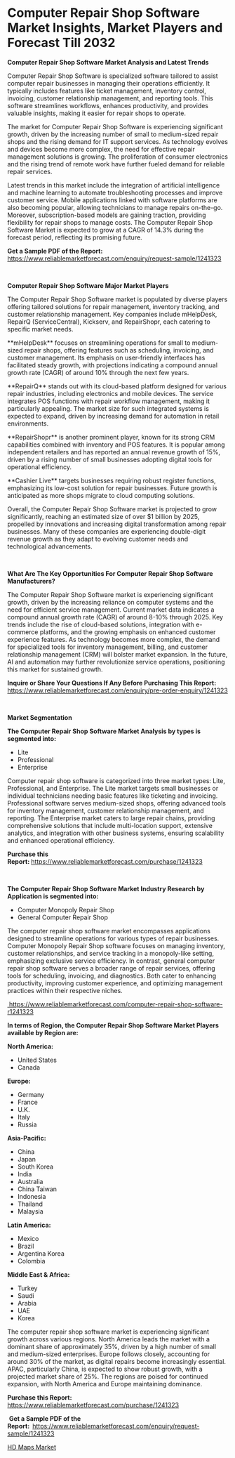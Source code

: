 <p><h1>Computer Repair Shop Software Market Insights, Market Players and Forecast Till 2032</h1></p><p><strong>Computer Repair Shop Software Market Analysis and Latest Trends</strong></p>
<p><p>Computer Repair Shop Software is specialized software tailored to assist computer repair businesses in managing their operations efficiently. It typically includes features like ticket management, inventory control, invoicing, customer relationship management, and reporting tools. This software streamlines workflows, enhances productivity, and provides valuable insights, making it easier for repair shops to operate.</p><p>The market for Computer Repair Shop Software is experiencing significant growth, driven by the increasing number of small to medium-sized repair shops and the rising demand for IT support services. As technology evolves and devices become more complex, the need for effective repair management solutions is growing. The proliferation of consumer electronics and the rising trend of remote work have further fueled demand for reliable repair services.</p><p>Latest trends in this market include the integration of artificial intelligence and machine learning to automate troubleshooting processes and improve customer service. Mobile applications linked with software platforms are also becoming popular, allowing technicians to manage repairs on-the-go. Moreover, subscription-based models are gaining traction, providing flexibility for repair shops to manage costs. The Computer Repair Shop Software Market is expected to grow at a CAGR of 14.3% during the forecast period, reflecting its promising future.</p></p>
<p><strong>Get a Sample PDF of the Report:&nbsp;</strong> <a href="https://www.reliablemarketforecast.com/enquiry/request-sample/1241323?utm_campaign=2820&utm_medium=2&utm_source=Github&utm_content=ia&utm_term=10032025&utm_id=computer-repair-shop-software">https://www.reliablemarketforecast.com/enquiry/request-sample/1241323</a></p>
<p>&nbsp;</p>
<p><strong>Computer Repair Shop Software Major Market Players</strong></p>
<p><p>The Computer Repair Shop Software market is populated by diverse players offering tailored solutions for repair management, inventory tracking, and customer relationship management. Key companies include mHelpDesk, RepairQ (ServiceCentral), Kickserv, and RepairShopr, each catering to specific market needs.</p><p>**mHelpDesk** focuses on streamlining operations for small to medium-sized repair shops, offering features such as scheduling, invoicing, and customer management. Its emphasis on user-friendly interfaces has facilitated steady growth, with projections indicating a compound annual growth rate (CAGR) of around 10% through the next few years.</p><p>**RepairQ** stands out with its cloud-based platform designed for various repair industries, including electronics and mobile devices. The service integrates POS functions with repair workflow management, making it particularly appealing. The market size for such integrated systems is expected to expand, driven by increasing demand for automation in retail environments.</p><p>**RepairShopr** is another prominent player, known for its strong CRM capabilities combined with inventory and POS features. It is popular among independent retailers and has reported an annual revenue growth of 15%, driven by a rising number of small businesses adopting digital tools for operational efficiency.</p><p>**Cashier Live** targets businesses requiring robust register functions, emphasizing its low-cost solution for repair businesses. Future growth is anticipated as more shops migrate to cloud computing solutions.</p><p>Overall, the Computer Repair Shop Software market is projected to grow significantly, reaching an estimated size of over $1 billion by 2025, propelled by innovations and increasing digital transformation among repair businesses. Many of these companies are experiencing double-digit revenue growth as they adapt to evolving customer needs and technological advancements.</p></p>
<p>&nbsp;</p>
<p><strong>What Are The Key Opportunities For Computer Repair Shop Software Manufacturers?</strong></p>
<p><p>The Computer Repair Shop Software market is experiencing significant growth, driven by the increasing reliance on computer systems and the need for efficient service management. Current market data indicates a compound annual growth rate (CAGR) of around 8-10% through 2025. Key trends include the rise of cloud-based solutions, integration with e-commerce platforms, and the growing emphasis on enhanced customer experience features. As technology becomes more complex, the demand for specialized tools for inventory management, billing, and customer relationship management (CRM) will bolster market expansion. In the future, AI and automation may further revolutionize service operations, positioning this market for sustained growth.</p></p>
<p><strong>Inquire or Share Your Questions If Any Before Purchasing This Report:</strong> <a href="https://www.reliablemarketforecast.com/enquiry/pre-order-enquiry/1241323?utm_campaign=2820&utm_medium=2&utm_source=Github&utm_content=ia&utm_term=10032025&utm_id=computer-repair-shop-software">https://www.reliablemarketforecast.com/enquiry/pre-order-enquiry/1241323</a></p>
<p>&nbsp;</p>
<p><strong>Market Segmentation</strong></p>
<p><strong>The Computer Repair Shop Software Market Analysis by types is segmented into:</strong></p>
<p><ul><li>Lite</li><li>Professional</li><li>Enterprise</li></ul></p>
<p><p>Computer repair shop software is categorized into three market types: Lite, Professional, and Enterprise. The Lite market targets small businesses or individual technicians needing basic features like ticketing and invoicing. Professional software serves medium-sized shops, offering advanced tools for inventory management, customer relationship management, and reporting. The Enterprise market caters to large repair chains, providing comprehensive solutions that include multi-location support, extensive analytics, and integration with other business systems, ensuring scalability and enhanced operational efficiency.</p></p>
<p><strong>Purchase this Report:&nbsp;</strong><a href="https://www.reliablemarketforecast.com/purchase/1241323?utm_campaign=2820&utm_medium=2&utm_source=Github&utm_content=ia&utm_term=10032025&utm_id=computer-repair-shop-software">https://www.reliablemarketforecast.com/purchase/1241323</a></p>
<p>&nbsp;</p>
<p><strong>The Computer Repair Shop Software Market Industry Research by Application is segmented into:</strong></p>
<p><ul><li>Computer Monopoly Repair Shop</li><li>General Computer Repair Shop</li></ul></p>
<p><p>The computer repair shop software market encompasses applications designed to streamline operations for various types of repair businesses. Computer Monopoly Repair Shop software focuses on managing inventory, customer relationships, and service tracking in a monopoly-like setting, emphasizing exclusive service efficiency. In contrast, general computer repair shop software serves a broader range of repair services, offering tools for scheduling, invoicing, and diagnostics. Both cater to enhancing productivity, improving customer experience, and optimizing management practices within their respective niches.</p></p>
<p><a href="https://www.reliablemarketforecast.com/computer-repair-shop-software-r1241323?utm_campaign=2820&utm_medium=2&utm_source=Github&utm_content=ia&utm_term=10032025&utm_id=computer-repair-shop-software">&nbsp;https://www.reliablemarketforecast.com/computer-repair-shop-software-r1241323</a></p>
<p><strong>In terms of Region, the Computer Repair Shop Software Market Players available by Region are:</strong></p>
<p>
    <p> <strong> North America: </strong>
        <ul>
            <li>United States</li>
            <li>Canada</li>
        </ul>
        </p> 
    <p> <strong> Europe: </strong>
        <ul>
            <li>Germany</li>
            <li>France</li>
            <li>U.K.</li>
            <li>Italy</li>
            <li>Russia</li>
        </ul>
        </p> 
    <p> <strong> Asia-Pacific: </strong>
        <ul>
            <li>China</li>
            <li>Japan</li>
            <li>South Korea</li>
            <li>India</li>
            <li>Australia</li>
            <li>China Taiwan</li>
            <li>Indonesia</li>
            <li>Thailand</li>
            <li>Malaysia</li>
        </ul>
        </p> 
    <p> <strong> Latin America: </strong>
        <ul>
            <li>Mexico</li>
            <li>Brazil</li>
            <li>Argentina Korea</li>
            <li>Colombia</li>
        </ul>
        </p> 
    <p> <strong> Middle East & Africa: </strong>
        <ul>
            <li>Turkey</li>
            <li>Saudi</li>
            <li>Arabia</li>
            <li>UAE</li>
            <li>Korea</li>
        </ul>
    </p>
    </p>
<p><p>The computer repair shop software market is experiencing significant growth across various regions. North America leads the market with a dominant share of approximately 35%, driven by a high number of small and medium-sized enterprises. Europe follows closely, accounting for around 30% of the market, as digital repairs become increasingly essential. APAC, particularly China, is expected to show robust growth, with a projected market share of 25%. The regions are poised for continued expansion, with North America and Europe maintaining dominance.</p></p>
<p><strong>Purchase this Report: </strong><a href="https://www.reliablemarketforecast.com/purchase/1241323?utm_campaign=2820&utm_medium=2&utm_source=Github&utm_content=ia&utm_term=10032025&utm_id=computer-repair-shop-software">https://www.reliablemarketforecast.com/purchase/1241323</a></p>
<p>&nbsp;<strong>Get a Sample PDF of the Report:&nbsp;&nbsp;</strong><a href="https://www.reliablemarketforecast.com/enquiry/request-sample/1241323?utm_campaign=2820&utm_medium=2&utm_source=Github&utm_content=ia&utm_term=10032025&utm_id=computer-repair-shop-software">https://www.reliablemarketforecast.com/enquiry/request-sample/1241323</a></p>
<p><strong></strong></p>
<p><p><a href="https://github.com/abedlagagica4/Market-Research-Report-List-1/blob/main/hd-maps-market.md?utm_campaign=2820&utm_medium=2&utm_source=Github&utm_content=ia&utm_term=10032025&utm_id=computer-repair-shop-software">HD Maps Market</a></p></p>